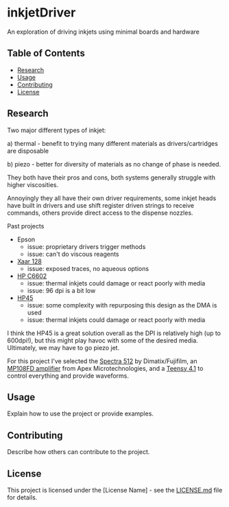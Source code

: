 # inkjetDriver

An exploration of driving inkjets using minimal boards and hardware

## Table of Contents

- [Research](#research)
- [Usage](#usage)
- [Contributing](#contributing)
- [License](#license)

## Research

Two major different types of inkjet:

a) thermal - benefit to trying many different materials as drivers/cartridges are disposable

b) piezo - better for diversity of materials as no change of phase is needed.

They both have their pros and cons, both systems generally struggle with higher viscosities.

Annoyingly they all have their own driver requirements, some inkjet heads have built in drivers and use shift register driven strings to receive commands, others provide direct access to the dispense nozzles.

Past projects
- Epson
    - issue: proprietary drivers trigger methods
    - issue: can't do viscous reagents
- [Xaar 128](https://github.com/gkyle/xaar128?tab=readme-ov-file)
    - issue: exposed traces, no aqueous options
- [HP C6602](https://github.com/NicholasCLewis/InkShield)
    - issue: thermal inkjets could damage or react poorly with media
    - issue: 96 dpi is a bit low
- [HP45](https://ytec3d.com/hp45-controller-v4/)
    - issue: some complexity with repurposing this design as the DMA is used
    - issue: thermal inkjets could damage or react poorly with media

I think the HP45 is a great solution overall as the DPI is relatively high (up to 600dpi!), but this might play havoc with some of the desired media. Ultimately, we may have to go piezo jet.

For this project I've selected the [Spectra 512](https://asset.fujifilm.com/www/nl/files/2020-06/ef42a0951e1e88574ddcf7afa8dcb755/PDS00070.pdf) by Dimatix/Fujifilm, an [MP108FD amplifier](https://www.apexanalog.com/resources/products/mp108u.pdf) from Apex Microtechnologies, and a [Teensy 4.1](https://www.pjrc.com/store/teensy41.html) to control everything and provide waveforms.

## Usage

Explain how to use the project or provide examples.

## Contributing

Describe how others can contribute to the project.

## License

This project is licensed under the [License Name] - see the [LICENSE.md](LICENSE.md) file for details.